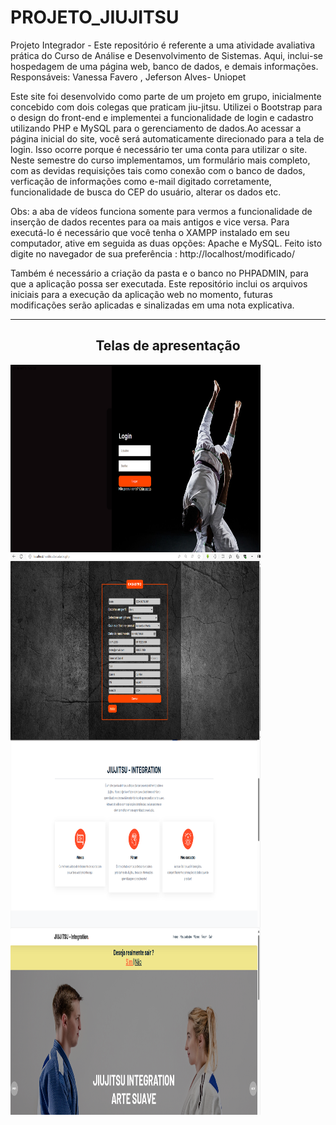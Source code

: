 # PROJETO_JIUJITSU
Projeto Integrador - Este repositório é referente a uma atividade avaliativa prática do Curso de Análise e Desenvolvimento de Sistemas.
Aqui, inclui-se hospedagem de uma página web, banco de dados, e demais informações.
Responsáveis: Vanessa Favero , Jeferson Alves- Uniopet

Este site foi desenvolvido como parte de um projeto em grupo, inicialmente concebido com dois colegas que praticam jiu-jitsu. Utilizei o Bootstrap para o design do front-end e implementei a funcionalidade
de login e cadastro utilizando PHP e MySQL para o gerenciamento de dados.Ao acessar a página inicial do site, você será automaticamente direcionado para a tela de login. Isso ocorre porque é necessário ter uma conta para utilizar o site. Neste semestre do curso implementamos, um formulário mais completo, com as devidas requisições tais como conexão com o banco de dados, verficação de informações como e-mail digitado corretamente, funcionalidade de busca do CEP do usuário, alterar os dados etc.

Obs: a aba de vídeos funciona somente para vermos a funcionalidade de inserção de dados recentes para oa mais antigos e vice versa. 
Para executá-lo é necessário que você tenha o XAMPP instalado em seu computador, ative em seguida as duas opções: Apache e  MySQL. Feito isto digite no navegador de sua preferência :
http://localhost/modificado/

Também é necessário a criação da pasta e o banco  no PHPADMIN, para que a aplicação possa ser executada. 
Este repositório inclui os arquivos iniciais para a execução da aplicação web no momento, futuras modificações serão aplicadas e sinalizadas em uma nota explicativa.



----------------------------------------------------------------------------------------------------------------------------------------------------------------------------------------------------------------------

<h2 align="center"> Telas de apresentação </h2>

<a href="#" target="_blank"> 
 <img src="11.png" width="400" height="300" align="left"/>
 <img src="/22.png" width="400" height="300" align="left"/>
 <img src="/44.png" width="400" height="300" align="left"/>
 <img src="/55.png" width="400" height="300" align="left"/>
 
</a>
